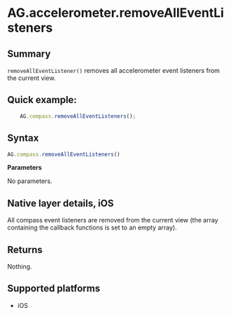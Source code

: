 # AG.accelerometer.removeAllEventListeners

## Summary
`removeAllEventListener()` removes all accelerometer event listeners from the current view.

## Quick example:
```javascript
	AG.compass.removeAllEventListeners();
```

## Syntax
```javascript
AG.compass.removeAllEventListeners()
```

**Parameters**

No parameters.

## Native layer details, iOS

All compass event listeners are removed from the current view (the array containing the callback functions is set to an empty array).

## Returns 

Nothing.

## Supported platforms
* iOS